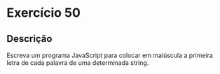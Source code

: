# Exercício 50

## Descrição

Escreva um programa JavaScript para colocar em maiúscula a primeira letra de cada palavra de uma determinada string.
